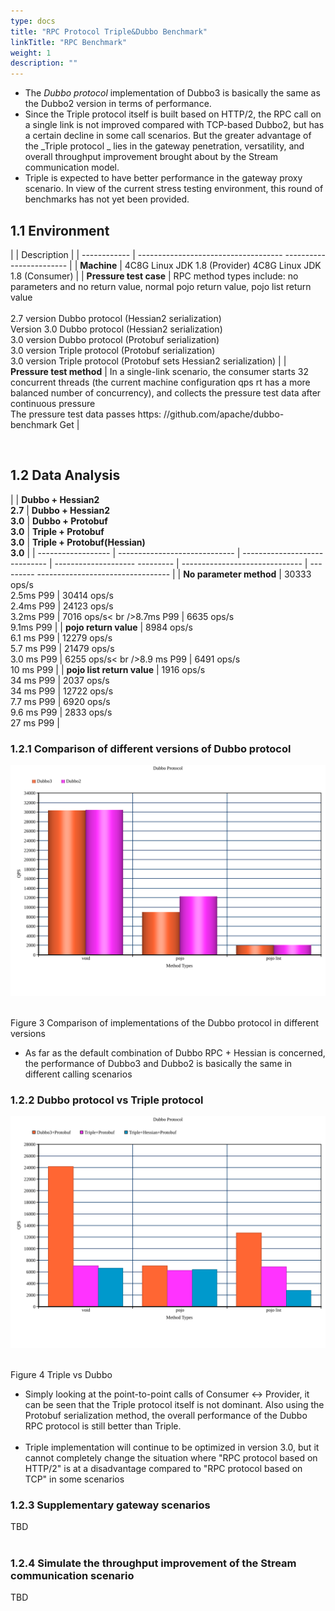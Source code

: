 ```yaml
---
type: docs
title: "RPC Protocol Triple&Dubbo Benchmark"
linkTitle: "RPC Benchmark"
weight: 1
description: ""
---
```


- The _Dubbo protocol_ implementation of Dubbo3 is basically the same as the Dubbo2 version in terms of performance.
- Since the Triple protocol itself is built based on HTTP/2, the RPC call on a single link is not improved compared with TCP-based Dubbo2, but has a certain decline in some call scenarios. But the greater advantage of the _Triple protocol _ lies in the gateway penetration, versatility, and overall throughput improvement brought about by the Stream communication model.
- Triple is expected to have better performance in the gateway proxy scenario. In view of the current stress testing environment, this round of benchmarks has not yet been provided.

## 1.1 Environment


| | Description |
| ------------ | ------------------------------------ ------------------------ |
| **Machine** | 4C8G Linux JDK 1.8 (Provider) 4C8G Linux JDK 1.8 (Consumer) |
| **Pressure test case** | RPC method types include: no parameters and no return value, normal pojo return value, pojo list return value<br /><br />2.7 version Dubbo protocol (Hessian2 serialization)<br /> Version 3.0 Dubbo protocol (Hessian2 serialization)<br />3.0 version Dubbo protocol (Protobuf serialization)<br />3.0 version Triple protocol (Protobuf serialization)<br />3.0 version Triple protocol (Protobuf sets Hessian2 serialization) |
| **Pressure test method** | In a single-link scenario, the consumer starts 32 concurrent threads (the current machine configuration qps rt has a more balanced number of concurrency), and collects the pressure test data after continuous pressure<br /> The pressure test data passes https: //github.com/apache/dubbo-benchmark Get |

<br />

## 1.2 Data Analysis

| | **Dubbo + Hessian2<br />2.7** | **Dubbo + Hessian2<br />3.0** | **Dubbo + Protobuf<br />3.0** | **Triple + Protobuf<br /> 3.0** | **Triple + Protobuf(Hessian)<br />3.0** |
| ------------------ | ----------------------------- | ----------------------------- | -------------------- --------- | ------------------------------ | --------- --------------------------------- |
| **No parameter method** | 30333 ops/s<br />2.5ms P99 | 30414 ops/s<br />2.4ms P99 | 24123 ops/s<br />3.2ms P99 | 7016 ops/s< br />8.7ms P99 | 6635 ops/s<br />9.1ms P99 |
| **pojo return value** | 8984 ops/s<br />6.1 ms P99 | 12279 ops/s<br />5.7 ms P99 | 21479 ops/s<br />3.0 ms P99 | 6255 ops/s< br />8.9 ms P99 | 6491 ops/s<br />10 ms P99 |
| **pojo list return value** | 1916 ops/s<br />34 ms P99 | 2037 ops/s<br />34 ms P99 | 12722 ops/s<br />7.7 ms P99 | 6920 ops/s <br />9.6 ms P99 | 2833 ops/s<br />27 ms P99 |

### 1.2.1 Comparison of different versions of Dubbo protocol

![//imgs/v3/performance/rpc-dubbo.svg](/imgs/v3/performance/rpc-dubbo.svg)

<br />Figure 3 Comparison of implementations of the Dubbo protocol in different versions<br />

- As far as the default combination of Dubbo RPC + Hessian is concerned, the performance of Dubbo3 and Dubbo2 is basically the same in different calling scenarios

### 1.2.2 Dubbo protocol vs Triple protocol

![//imgs/v3/performance/rpc-triple.svg](/imgs/v3/performance/rpc-triple.svg)

<br />Figure 4 Triple vs Dubbo<br />

- Simply looking at the point-to-point calls of Consumer <-> Provider, it can be seen that the Triple protocol itself is not dominant. Also using the Protobuf serialization method, the overall performance of the Dubbo RPC protocol is still better than Triple. <br /><br />
- Triple implementation will continue to be optimized in version 3.0, but it cannot completely change the situation where "RPC protocol based on HTTP/2" is at a disadvantage compared to "RPC protocol based on TCP" in some scenarios

### 1.2.3 Supplementary gateway scenarios

TBD<br /><br />

### 1.2.4 Simulate the throughput improvement of the Stream communication scenario

TBD